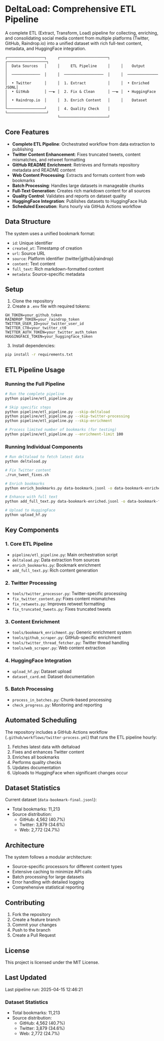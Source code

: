 # DeltaLoad: Comprehensive ETL Pipeline

A complete ETL (Extract, Transform, Load) pipeline for collecting, enriching, and consolidating social media content from multiple platforms (Twitter, GitHub, Raindrop.io) into a unified dataset with rich full-text content, metadata, and HuggingFace integration.

```
┌─────────────────┐     ┌──────────────────────┐     ┌──────────────────┐
│  Data Sources   │     │     ETL Pipeline     │     │    Output        │
│  ─────────────  │     │  ──────────────────  │     │  ──────────────  │
│  • Twitter      │     │  1. Extract          │     │  • Enriched JSONL│
│  • GitHub       │ ──► │  2. Fix & Clean      │ ──► │  • HuggingFace   │
│  • Raindrop.io  │     │  3. Enrich Content   │     │    Dataset       │
└─────────────────┘     │  4. Quality Check    │     └──────────────────┘
                        └──────────────────────┘
```

## Core Features

* **Complete ETL Pipeline**: Orchestrated workflow from data extraction to publishing
* **Twitter Content Enhancement**: Fixes truncated tweets, content mismatches, and retweet formatting
* **GitHub README Enrichment**: Retrieves and formats repository metadata and README content
* **Web Content Processing**: Extracts and formats content from web bookmarks
* **Batch Processing**: Handles large datasets in manageable chunks
* **Full-Text Generation**: Creates rich markdown content for all sources
* **Quality Control**: Validates and reports on dataset quality
* **HuggingFace Integration**: Publishes datasets to HuggingFace Hub
* **Scheduled Execution**: Runs hourly via GitHub Actions workflow

## Data Structure

The system uses a unified bookmark format:

* `id`: Unique identifier
* `created_at`: Timestamp of creation
* `url`: Source URL
* `source`: Platform identifier (twitter|github|raindrop)
* `content`: Text content
* `full_text`: Rich markdown-formatted content
* `metadata`: Source-specific metadata

## Setup

1. Clone the repository
2. Create a `.env` file with required tokens:

```
GH_TOKEN=your_github_token
RAINDROP_TOKEN=your_raindrop_token
TWITTER_USER_ID=your_twitter_user_id
TWITTER_CT0=your_twitter_ct0
TWITTER_AUTH_TOKEN=your_twitter_auth_token
HUGGINGFACE_TOKEN=your_huggingface_token
```

3. Install dependencies:

```bash
pip install -r requirements.txt
```

## ETL Pipeline Usage

### Running the Full Pipeline

```bash
# Run the complete pipeline
python pipeline/etl_pipeline.py

# Skip specific steps
python pipeline/etl_pipeline.py --skip-deltaload
python pipeline/etl_pipeline.py --skip-twitter-processing
python pipeline/etl_pipeline.py --skip-enrichment

# Process limited number of bookmarks (for testing)
python pipeline/etl_pipeline.py --enrichment-limit 100
```

### Running Individual Components

```bash
# Run deltaload to fetch latest data
python deltaload.py

# Fix Twitter content
./run_tweet_fixes.sh

# Enrich bookmarks
python enrich_bookmarks.py data-bookmark.jsonl -o data-bookmark-enriched.jsonl

# Enhance with full text
python add_full_text.py data-bookmark-enriched.jsonl -o data-bookmark-final.jsonl

# Upload to HuggingFace
python upload_hf.py
```

## Key Components

### 1. Core ETL Pipeline
- `pipeline/etl_pipeline.py`: Main orchestration script
- `deltaload.py`: Data extraction from sources
- `enrich_bookmarks.py`: Bookmark enrichment
- `add_full_text.py`: Rich content generation

### 2. Twitter Processing
- `tools/twitter_processor.py`: Twitter-specific processing
- `fix_twitter_content.py`: Fixes content mismatches
- `fix_retweets.py`: Improves retweet formatting
- `fix_truncated_tweets.py`: Fixes truncated tweets

### 3. Content Enrichment
- `tools/bookmark_enrichment.py`: Generic enrichment system
- `tools/github_scraper.py`: GitHub-specific enrichment
- `tools/twitter_thread_fetcher.py`: Twitter thread handling
- `tools/web_scraper.py`: Web content extraction

### 4. HuggingFace Integration
- `upload_hf.py`: Dataset upload
- `dataset_card.md`: Dataset documentation

### 5. Batch Processing
- `process_in_batches.py`: Chunk-based processing
- `check_progress.py`: Monitoring and reporting

## Automated Scheduling

The repository includes a GitHub Actions workflow (`.github/workflows/twitter-process.yml`) that runs the ETL pipeline hourly:

1. Fetches latest data with deltaload
2. Fixes and enhances Twitter content
3. Enriches all bookmarks
4. Performs quality checks
5. Updates documentation
6. Uploads to HuggingFace when significant changes occur

## Dataset Statistics

Current dataset (`data-bookmark-final.jsonl`):
- Total bookmarks: 11,213
- Source distribution:
  - GitHub: 4,562 (40.7%)
  - Twitter: 3,879 (34.6%)
  - Web: 2,772 (24.7%)

## Architecture

The system follows a modular architecture:
- Source-specific processors for different content types
- Extensive caching to minimize API calls
- Batch processing for large datasets
- Error handling with detailed logging
- Comprehensive statistical reporting

## Contributing

1. Fork the repository
2. Create a feature branch
3. Commit your changes
4. Push to the branch
5. Create a Pull Request

## License

This project is licensed under the MIT License.

## Last Updated

Last pipeline run: 2025-04-15 12:46:21

### Dataset Statistics

- Total bookmarks: 11,213
- Source distribution:
  - GitHub: 4,562 (40.7%)
  - Twitter: 3,879 (34.6%)
  - Web: 2,772 (24.7%)